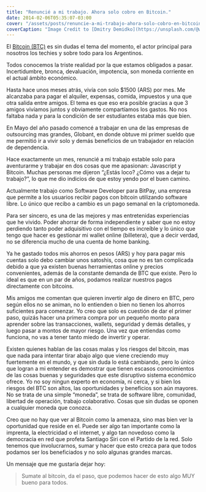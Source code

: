 ```yaml
---
title: "Renuncié a mi trabajo. Ahora solo cobro en Bitcoin."
date: 2014-02-06T05:35:07-03:00
cover: "/assets/posts/renuncie-a-mi-trabajo-ahora-solo-cobro-en-bitcoin/cover.jpg"
coverCaption: "Image Credit to [Dmitry Demidko](https://unsplash.com/@wildbook) on [Unsplash](https://unsplash.com/photos/z4VuRg-ZOEg)"
---
```


El [Bitcoin (BTC)](https://bitcoin.org/es/) es sin dudas el tema del momento, el actor principal para nosotros los techies y sobre todo para los Argentinos.

Todos conocemos la triste realidad por la que estamos obligados a pasar. Incertidumbre, bronca, devaluación, impotencia, son moneda corriente en el actual ámbito económico.

Hasta hace unos meses atrás, vivía con solo $1500 (ARS) por mes. Me alcanzaba para pagar el alquiler, expensas, comida, impuestos y una que otra salida entre amigos. El tema es que eso era posible gracias a que 3 amigos vivíamos juntos y obviamente compartíamos los gastos. No nos faltaba nada y para la condición de ser estudiantes estaba más que bien.

En Mayo del año pasado comencé a trabajar en una de las empresas de outsourcing mas grandes, Globant, en donde obtuve mi primer sueldo que me permitió ir a vivir solo y demás beneficios de un trabajador en relación de dependencia.

Hace exactamente un mes, renuncié a mi trabajo estable solo para aventurarme y trabajar en dos cosas que me apasionan: Javascript y Bitcoin. Muchas personas me dijeron “¿Estás loco? ¿Cómo vas a dejar tu trabajo?”, lo que me dio indicios de que estoy yendo por el buen camino.

Actualmente trabajo como Software Developer para BitPay, una empresa que permite a los usuarios recibir pagos con bitcoin utilizando software libre. Lo único que recibo a cambio es un pago semanal en la criptomoneda.

Para ser sincero, es una de las mejores y mas entretenidas experiencias que he vivido. Poder ahorrar de forma independiente y saber que no estoy perdiendo tanto poder adquisitivo con el tiempo es increíble y lo único que tengo que hacer es gestionar mi wallet online (billetera), que a decir verdad, no se diferencia mucho de una cuenta de home banking.

Ya he gastado todos mis ahorros en pesos (ARS) y hoy para pagar mis cuentas solo debo cambiar unos satoshis, cosa que no es tan complicada debido a que ya existen buenas herramientas online y precios convenientes, además de la constante demanda de BTC que existe. Pero lo ideal es que en un par de años, podamos realizar nuestros pagos directamente con bitcoins.

Mis amigos me comentan que quieren invertir algo de dinero en BTC, pero según ellos no se animan, no lo entienden o bien no tienen los ahorros suficientes para comenzar. Yo creo que solo es cuestión de dar el primer paso, quizás hacer una primera compra por un pequeño monto para aprender sobre las transacciones, wallets, seguridad y demás detalles, y luego pasar a montos de mayor riesgo. Una vez que entiendas como funciona, no vas a tener tanto miedo de invertir y operar.

Existen quienes hablan de las cosas malas y los riesgos del bitcoin, mas que nada para intentar tirar abajo algo que viene creciendo muy fuertemente en el mundo, y que sin duda lo está cambiando, pero lo único que logran a mi entender es demostrar que tienen escasos conocimientos de las cosas buenas y seguridades que este disruptivo sistema económico ofrece.
Yo no soy ningun experto en economía, ni cerca, y si bien los riesgos del BTC son altos, las oportunidades y beneficios son aún mayores. No se trata de una simple “moneda”, se trata de software libre, comunidad, libertad de operación, trabajo colaborativo. Cosas que sin dudas se oponen a cualquier moneda que conozca.

Creo que no hay que ver al Bitcoin como la amenaza, sino mas bien ver la oportunidad que reside en el. Puede ser algo tan importante como la imprenta, la electricidad o el internet, y algo tan novedoso como la democracia en red que profeta Santiago Siri con el Partido de la red. Solo tenemos que involucrarnos, sumar y hacer que esto crezca para que todos podamos ser los beneficiados y no solo algunas grandes marcas.

Un mensaje que me gustaría dejar hoy:

> Sumate al bitcoin, da el paso, que podemos hacer de esto algo MUY bueno para todos.
